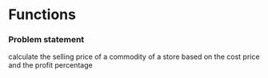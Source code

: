 # Functions

### Problem statement

calculate the selling price of a commodity of a store based on the cost price and the profit percentage